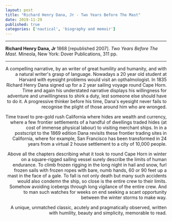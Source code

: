 ```yaml
---
layout: post
title: "Richard Henry Dana, Jr - Two Years Before The Mast"
date: 2019-11-29
published: true
categories: ['nautical', 'biography and memoir']
---
```



***
<b>Richard Henry Dana, Jr </b> 1868 [republished 2007]. _Two Years Before The Mast_. Mineola, New York: Dover Publications, 311 pp.

***

<a title="replica of the 26 m brig Pilgrim in which Dana rounded the Horn east to west in 1835"  img width="256" align="right" alt="" src="https://upload.wikimedia.org/wikipedia/commons/thumb/5/50/Brig_Pilgrim_Dana_Point_Harbor_20081028.jpg/600px-Brig_Pilgrim_Dana_Point_Harbor_20081028.jpg"> 

A compelling narrative, by an writer of great humility and humanity, and with a natural writer's grasp of language.  Nowadays a 20 year old student at Harvard with eyesight problems would visit an opthalmologist.  In 1835 Richard Henry Dana signed up for a 2 year sailing voyage round Cape Horn.  Time and again his understated narrative displays his willingness for adventure and unwillingness to shirk a duty, lest someone else should have to do it.  A progressive thinker before his time, Dana's eyesight never fails to recognise the plight of those around him who are wronged.

Time travel to pre-gold rush California where hides are wealth and currency, where a few frontier settlements of a handful of dwellings traded hides (at cost of immense physical labour) to visiting merchant ships. In in a postscript to the 1869 edition Dana revisits these frontier trading sites in California, where for example, San Francisco has been transformed in 24 years from a virtual 2 house settlement to a city of 10,000 people.  

Above all the chapters describing what it took to round Cape Horn in winter on a square-rigged sailing vessel surely describe the limits of human endurance. To climb frozen rigging in the long night in hail and snow, furl frozen sails with frozen ropes with bare, numb hands, 60 or 90 feet up a mast in the face of a gale.  To fall is not only death but many such accidents would also condemn the ship, so close is the entire crew to their limits. Somehow avoiding icebergs through long vigilance of the entire crew. And to man such watches for weeks on end seeking a scant opportunity between the winter storms to make way. 

A unique, unmatched classic, acutely and pragmatically observed, written with humility, beauty and simplicity, memorable to read. 


